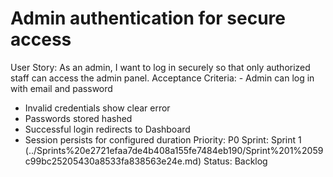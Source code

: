 # Admin authentication for secure access

User Story: As an admin, I want to log in securely so that only authorized staff can access the admin panel.
Acceptance Criteria: - Admin can log in with email and password
- Invalid credentials show clear error
- Passwords stored hashed
- Successful login redirects to Dashboard
- Session persists for configured duration
Priority: P0
Sprint: Sprint 1 (../Sprints%20e2721efaa7de4b408a155fe7484eb190/Sprint%201%2059c99bc25205430a8533fa838563e24e.md)
Status: Backlog